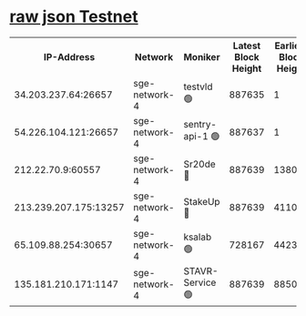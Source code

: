 
[raw json Testnet](https://rpc-check.sget.stavr.tech/sget/rpc-sget-result.json)
=


<table><tr><th>IP-Address</th><th>Network</th><th>Moniker</th><th>Latest Block Height</th><th>Earliest Block Height</th><th>Catching Up</th><th>Tx Index</th><th>Voting Power</th><th>Scan Time</th></tr><tr><td>34.203.237.64:26657</td><td>sge-network-4</td><td>testvld 🟢</td><td>887635</td><td>1</td><td>False</td><td>on</td><td>0</td><td>2023-12-31T03:24:14.127707149UTC</td></tr><tr><td>54.226.104.121:26657</td><td>sge-network-4</td><td>sentry-api-1 🟢</td><td>887637</td><td>1</td><td>False</td><td>on</td><td>0</td><td>2023-12-31T03:24:29.106289784UTC</td></tr><tr><td>212.22.70.9:60557</td><td>sge-network-4</td><td>Sr20de 🔴</td><td>887639</td><td>138001</td><td>False</td><td>on</td><td>99</td><td>2023-12-31T03:24:40.605568499UTC</td></tr><tr><td>213.239.207.175:13257</td><td>sge-network-4</td><td>StakeUp 🔴</td><td>887639</td><td>411001</td><td>False</td><td>off</td><td>100</td><td>2023-12-31T03:24:37.532713081UTC</td></tr><tr><td>65.109.88.254:30657</td><td>sge-network-4</td><td>ksalab 🟢</td><td>728167</td><td>442343</td><td>False</td><td>off</td><td>0</td><td>2023-12-31T03:24:40.185784510UTC</td></tr><tr><td>135.181.210.171:1147</td><td>sge-network-4</td><td>STAVR-Service 🟢</td><td>887639</td><td>885001</td><td>False</td><td>on</td><td>0</td><td>2023-12-31T03:24:37.842451727UTC</td></tr></table>
